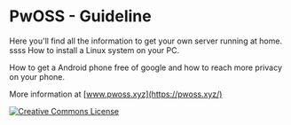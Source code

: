 # PwOSS - Guideline

Here you'll find all the information to get your own server running at home.
ssss
How to install a Linux system on your PC.  

How to get a Android phone free of google and how to reach more privacy on your phone.

More information at [www.pwoss.xyz](https://pwoss.xyz/)

<a href="http://creativecommons.org/licenses/by-sa/4.0/" rel="license"><img style="border-width: 0;" src="https://pwoss.xyz/wp-content/uploads/2018/07/licensebutton.png" alt="Creative Commons License" /></a>
